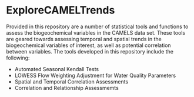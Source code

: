# ExploreCAMELTrends
Provided in this repository are a number of statistical tools and functions to assess the biogeochemical variables in the CAMELS data set. These tools are geared towards assessing temporal and spatial trends in the biogeochemical variables of interest, as well as potential correlation between variables. The tools developed in this repository include the following:
* Automated Seasonal Kendall Tests
* LOWESS Flow Weighting Adjustment for Water Quality Parameters
* Spatial and Temporal Correlation Assessments
* Correlation and Relationship Assessmemts

